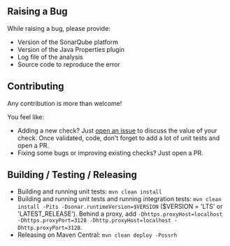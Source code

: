 ## Raising a Bug
While raising a bug, please provide:
* Version of the SonarQube platform
* Version of the Java Properties plugin
* Log file of the analysis
* Source code to reproduce the error

## Contributing
Any contribution is more than welcome!
 
You feel like:
* Adding a new check? Just [open an issue](https://github.com/racodond/sonar-jproperties-plugin/issues/new) to discuss the value of your check. Once validated, code, don't forget to add a lot of unit tests and open a PR.
* Fixing some bugs or improving existing checks? Just open a PR.

## Building / Testing / Releasing
* Building and running unit tests: `mvn clean install`
* Building and running unit tests and running integration tests: `mvn clean install -Pits -Dsonar.runtimeVersion=$VERSION` ($VERSION = 'LTS' or 'LATEST_RELEASE'). Behind a proxy, add `-Dhttps.proxyHost=localhost -Dhttps.proxyPort=3128 -Dhttp.proxyHost=localhost -Dhttp.proxyPort=3128`.
* Releasing on Maven Central: `mvn clean deploy -Possrh`

